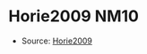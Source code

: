 <a name="material" />

# Horie2009 NM10
<script type="application/ld+json">
  {
    "@context": "https://schema.org/",
    "@type": "ChemicalSubstance",
    "http://purl.org/dc/terms/conformsTo":
      {
        "@type": "CreativeWork",
        "@id": "https://bioschemas.org/profiles/ChemicalSubstance/0.4-RELEASE/"
      },
    "@id": "https://egonw.github.io/nanowiki/nanowiki187.html#material",
    "name": "Horie2009 NM10",
    "sameAs": "http://127.0.0.1/mediawiki/index.php/Special:URIResolver/Horie2009_NM10"
  }
</script>


* Source: [Horie2009](Horie2009.md)
